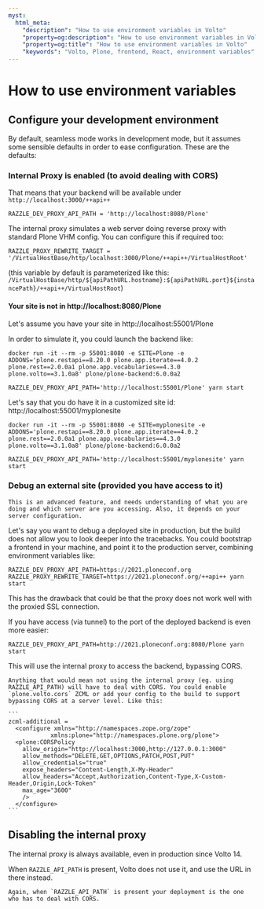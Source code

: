 ```yaml
---
myst:
  html_meta:
    "description": "How to use environment variables in Volto"
    "property=og:description": "How to use environment variables in Volto"
    "property=og:title": "How to use environment variables in Volto"
    "keywords": "Volto, Plone, frontend, React, environment variables"
---
```


# How to use environment variables

## Configure your development environment

By default, seamless mode works in development mode, but it assumes some sensible defaults
in order to ease configuration. These are the defaults:

### Internal Proxy is enabled (to avoid dealing with CORS)

That means that your backend will be available under `http://localhost:3000/++api++`

```shell
RAZZLE_DEV_PROXY_API_PATH = 'http://localhost:8080/Plone'
```

The internal proxy simulates a web server doing reverse proxy with standard Plone VHM config.
You can configure this if required too:

```shell
RAZZLE_PROXY_REWRITE_TARGET = '/VirtualHostBase/http/localhost:3000/Plone/++api++/VirtualHostRoot'
```

(this variable by default is parameterized like this: `/VirtualHostBase/http/${apiPathURL.hostname}:${apiPathURL.port}${instancePath}/++api++/VirtualHostRoot`)

#### Your site is not in http://localhost:8080/Plone

Let's assume you have your site in http://localhost:55001/Plone

In order to simulate it, you could launch the backend like:

```shell
docker run -it --rm -p 55001:8080 -e SITE=Plone -e ADDONS='plone.restapi==8.20.0 plone.app.iterate==4.0.2 plone.rest==2.0.0a1 plone.app.vocabularies==4.3.0 plone.volto==3.1.0a8' plone/plone-backend:6.0.0a2
```

```shell
RAZZLE_DEV_PROXY_API_PATH='http://localhost:55001/Plone' yarn start
```

Let's say that you do have it in a customized site id: http://localhost:55001/myplonesite

```shell
docker run -it --rm -p 55001:8080 -e SITE=myplonesite -e ADDONS='plone.restapi==8.20.0 plone.app.iterate==4.0.2 plone.rest==2.0.0a1 plone.app.vocabularies==4.3.0 plone.volto==3.1.0a8' plone/plone-backend:6.0.0a2
```

```shell
RAZZLE_DEV_PROXY_API_PATH='http://localhost:55001/myplonesite' yarn start
```

### Debug an external site (provided you have access to it)

```{warning}
This is an advanced feature, and needs understanding of what you are doing and which server are you accessing. Also, it depends on your server configuration.
```

Let's say you want to debug a deployed site in production, but the build does not allow you to look deeper into the tracebacks. You could bootstrap a frontend in your machine, and point it to the production server, combining environment variables like:

```
RAZZLE_DEV_PROXY_API_PATH=https://2021.ploneconf.org RAZZLE_PROXY_REWRITE_TARGET=https://2021.ploneconf.org/++api++ yarn start
```

This has the drawback that could be that the proxy does not work well with the proxied SSL connection.

If you have access (via tunnel) to the port of the deployed backend is even more easier:

```
RAZZLE_DEV_PROXY_API_PATH=http://2021.ploneconf.org:8080/Plone yarn start
```

This will use the internal proxy to access the backend, bypassing CORS.

````{important}
Anything that would mean not using the internal proxy (eg. using RAZZLE_API_PATH) will have to deal with CORS. You could enable `plone.volto.cors` ZCML or add your config to the build to support bypassing CORS at a server level. Like this:

```
zcml-additional =
  <configure xmlns="http://namespaces.zope.org/zope"
            xmlns:plone="http://namespaces.plone.org/plone">
  <plone:CORSPolicy
    allow_origin="http://localhost:3000,http://127.0.0.1:3000"
    allow_methods="DELETE,GET,OPTIONS,PATCH,POST,PUT"
    allow_credentials="true"
    expose_headers="Content-Length,X-My-Header"
    allow_headers="Accept,Authorization,Content-Type,X-Custom-Header,Origin,Lock-Token"
    max_age="3600"
    />
  </configure>
```
````

## Disabling the internal proxy

The internal proxy is always available, even in production since Volto 14.

When `RAZZLE_API_PATH` is present, Volto does not use it, and use the URL in there instead.

```{important}
Again, when `RAZZLE_API_PATH` is present your deployment is the one who has to deal with CORS.
```
